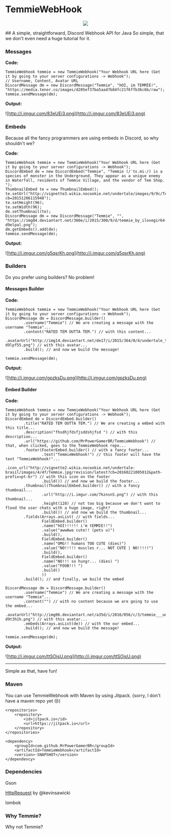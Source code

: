 # TemmieWebHook
<p align="center"><img src ="https://media.tenor.co/images/7f4a3d7eb223757a5eb36b355948060b/raw" /></p>
## A simple, straightforward, Discord Webhook API for Java
So simple, that we don't even need a huge tutorial for it.

### Messages
**Code:**
```
TemmieWebhook temmie = new TemmieWebhook("Your Webhook URL here (Get it by going to your server configurations -> Webhook");
// Username, Content, Avatar URL
DiscordMessage dm = new DiscordMessage("Temmie", "hOI, im TEMMIE!", "https://media.tenor.co/images/d205ef37ba5aad7b84fc21f6ffb36c6b/raw");
temmie.sendMessage(dm);
```
**Output:**

![http://i.imgur.com/83eUEi3.png](http://i.imgur.com/83eUEi3.png)
### Embeds
Because all the fancy programmers are using embeds in Discord, so why shouldn't we?

**Code:**
```
TemmieWebhook temmie = new TemmieWebhook("Your Webhook URL here (Get it by going to your server configurations -> Webhook");
DiscordEmbed de = new DiscordEmbed("Temmie", "Temmie (/ˈtɛ.miː/) is a species of monster in the Underground. They appear as a unique enemy in Waterfall, residents of Temmie Village, and the vendor of Tem Shop. ");
ThumbnailEmbed te = new ThumbnailEmbed();
te.setUrl("http://vignette3.wikia.nocookie.net/undertale/images/9/9c/Temmie.gif/revision/latest?cb=20151206115948");
te.setHeight(96);
te.setWidth(96);
de.setThumbnail(te);
DiscordMessage dm = new DiscordMessage("Temmie", "", "https://img04.deviantart.net/360e/i/2015/300/9/d/temmie_by_ilovegir64-d9elpal.png");
dm.getEmbeds().add(de);
temmie.sendMessage(dm);
```
**Output:**

![http://i.imgur.com/g5qsrKh.png](http://i.imgur.com/g5qsrKh.png)
### Builders
Do you prefer using builders? No problem!

#### Messages Builder
**Code:**

```
TemmieWebhook temmie = new TemmieWebhook("Your Webhook URL here (Get it by going to your server configurations -> Webhook");
DiscordMessage dm = DiscordMessage.builder()
		.username("Temmie") // We are creating a message with the username "Temmie"...
		.content("RATED TEM OUTTA TEM.") // with this content...
		.avatarUrl("http://img14.deviantart.net/de17/i/2015/364/0/4/undertale_temmie_by_silvishinystar-d9lpf55.png") // with this avatar...
		.build(); // and now we build the message!
		
temmie.sendMessage(dm);
```
**Output:**

![http://i.imgur.com/gpzksDu.png](http://i.imgur.com/gpzksDu.png)

#### Embed Builder
**Code:**

```
TemmieWebhook temmie = new TemmieWebhook("Your Webhook URL here (Get it by going to your server configurations -> Webhook");
DiscordEmbed de = DiscordEmbed.builder()
		.title("RATED TEM OUTTA TEM.") // We are creating a embed with this title...
		.description("fhsdhjfdsfjsddshjfsd ") // with this description...
		.url("https://github.com/MrPowerGamerBR/TemmieWebhook") // that, when clicked, goes to the TemmieWebhook repo...
		.footer(FooterEmbed.builder() // with a fancy footer...
				.text("TemmieWebhook!") // this footer will have the text "TemmieWebhook!"...
				.icon_url("http://vignette2.wikia.nocookie.net/undertale-brasil/images/4/4f/Temmie.jpg/revision/latest?cb=20160221005012&path-prefix=pt-br") // with this icon on the footer
				.build()) // and now we build the footer...
		.thumbnail(ThumbnailEmbed.builder() // with a fancy thumbnail...
				.url("http://i.imgur.com/7kznsnS.png") // with this thumbnail...
				.height(128) // not too big because we don't want to flood the user chats with a huge image, right?
				.build()) // and now we build the thumbnail...
		.fields(Arrays.asList( // with fields...
				FieldEmbed.builder()
				.name("hOI!!!!!! i'm tEMMIE!!")
				.value("awwAwa cute!! (pets u)")
				.build(),
				FieldEmbed.builder()
				.name("OMG!! humans TOO CUTE (dies)")
				.value("NO!!!!! muscles r... NOT CUTE | NO!!!!!")
				.build(),
				FieldEmbed.builder()
				.name("NO!!! so hungr... (dies) ")
				.value("FOOB!!! ")
				.build()
				))
		.build(); // and finally, we build the embed
	
DiscordMessage dm = DiscordMessage.builder()
		.username("Temmie") // We are creating a message with the username "Temmie"...
		.content("") // with no content because we are going to use the embed...
		.avatarUrl("http://img06.deviantart.net/a35d/i/2016/056/c/3/temmie___undertale_by_tartifondue-d9t3h1h.png") // with this avatar...
		.embeds(Arrays.asList(de)) // with the our embed...
		.build(); // and now we build the message!
	
temmie.sendMessage(dm);
```
**Output:**

![http://i.imgur.com/ttSOjsU.png](http://i.imgur.com/ttSOjsU.png)

___

Simple as that, have fun!

### Maven
You can use TemmieWebhook with Maven by using Jitpack. (sorry, I don't have a maven repo yet :cry:)
```
<repositories>
	<repository>
		<id>jitpack.io</id>
		<url>https://jitpack.io</url>
    </repository>
</repositories>
```
```
<dependency>
    <groupId>com.github.MrPowerGamerBR</groupId>
	<artifactId>TemmieWebhook</artifactId>
	<version>-SNAPSHOT</version>
</dependency>
```
### Dependencies
Gson

[HttpRequest](https://github.com/kevinsawicki/http-request) by @kevinsawicki

lombok

### Why Temmie?
Why not Temmie?